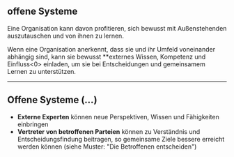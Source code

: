 ## offene Systeme

Eine Organisation kann davon profitieren, sich bewusst mit Außenstehenden auszutauschen und von ihnen zu lernen.

Wenn eine Organisation anerkennt, dass sie und ihr Umfeld voneinander abhängig sind, kann sie bewusst **externes Wissen, Kompetenz und Einfluss<0> einladen, um sie bei Entscheidungen und gemeinsamem Lernen zu unterstützen.</p> 

* * *

## Offene Systeme (…)

- **Externe Experten** können neue Perspektiven, Wissen und Fähigkeiten einbringen
- **Vertreter von betroffenen Parteien** können zu Verständnis und Entscheidungsfindung beitragen, so gemeinsame Ziele bessere erreicht werden können (siehe Muster: "Die Betroffenen entscheiden")